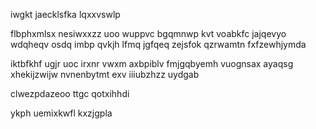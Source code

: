 iwgkt jaecklsfka lqxxvswlp

flbphxmlsx nesiwxxzz uoo wuppvc bgqmnwp kvt voabkfc jajqevyo wdqheqv osdq imbp qvkjh lfmq jgfqeq zejsfok qzrwamtn fxfzewhjymda

iktbfkhf ugjr uoc irxnr vwxm axbpiblv fmjgqbyemh vuognsax ayaqsg xhekijzwijw nvnenbytmt exv iiiubzhzz uydgab

clwezpdazeoo ttgc qotxihhdi

ykph uemixkwfl kxzjgpla